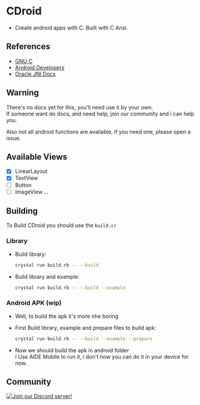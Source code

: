 # CDroid
 - Create android apps with C. Built with C Ansi.

## References
 - [GNU C](https://www.gnu.org/software/gnu-c-manual/gnu-c-manual.html)
 - [Android Developers](https://developer.android.com/)
 - [Oracle JNI Docs](https://docs.oracle.com/javase/8/docs/technotes/guides/jni/spec/jniTOC.html)

## Warning
  There's no docs yet for this, you'll need use it by your own.  
  If someone want do docs, and need help, join our community and i can help you.  
  
  Also not all android functions are available, if you need one, please open a issue.  

## Available Views
- [X] LinearLayout
- [X] TextView
- [ ] Button
- [ ] ImageView
...

## Building
  To Build CDroid you should use the `build.cr`  

### Library

- Build library:  
    ```bash
    crystal run build.rb -- --build
    ```  

- Build library and example:  
    ```bash
    crystal run build.rb -- --build --example
    ```  

### Android APK (wip)
 - Well, to build the apk it's more nhe boring  

- First Build library, example and prepare files to build apk:  
    ```bash
    crystal run build.rb -- --build --example --prepare
    ```
- Now we should build the apk in android folder  
  I Use AIDE Mobile to run it, i don't how you can do it in your device for now.  

## Community
[![Join our Discord server!](https://invidget.switchblade.xyz/5hSStgYfru)](https://discord.gg/5hSStgYfru)
